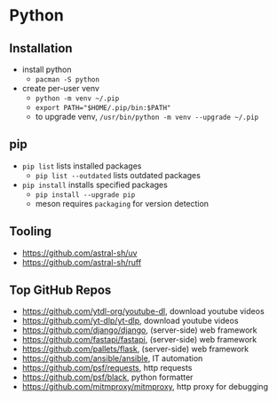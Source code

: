 Python
======

## Installation

- install python
  - `pacman -S python`
- create per-user venv
  - `python -m venv ~/.pip`
  - `export PATH="$HOME/.pip/bin:$PATH"`
  - to upgrade venv, `/usr/bin/python -m venv --upgrade ~/.pip`

## pip

- `pip list` lists installed packages
  - `pip list --outdated` lists outdated packages
- `pip install` installs specified packages
  - `pip install --upgrade pip`
  - meson requires `packaging` for version detection

## Tooling

- <https://github.com/astral-sh/uv>
- <https://github.com/astral-sh/ruff>

## Top GitHub Repos

- <https://github.com/ytdl-org/youtube-dl>, download youtube videos
- <https://github.com/yt-dlp/yt-dlp>, download youtube videos
- <https://github.com/django/django>, (server-side) web framework
- <https://github.com/fastapi/fastapi>, (server-side) web framework
- <https://github.com/pallets/flask>, (server-side) web framework
- <https://github.com/ansible/ansible>, IT automation
- <https://github.com/psf/requests>, http requests
- <https://github.com/psf/black>, python formatter
- <https://github.com/mitmproxy/mitmproxy>, http proxy for debugging
